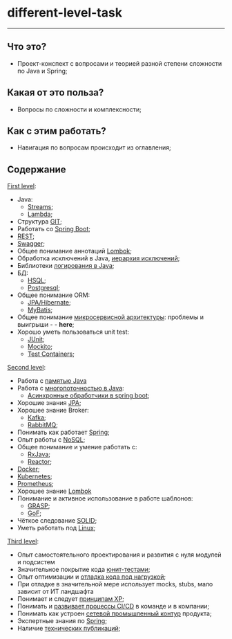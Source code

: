 # different-level-task

***

## Что это?

* Проект-конспект с вопросами и теорией разной степени сложности по Java и Spring;

## Какая от это польза?

* Вопросы по сложности и комплексности;

## Как с этим работать?

* Навигация по вопросам происходит из оглавления;

## Содержание

[First level](first%20level):

- Java:
    - [Streams](first%20level/streams/README.md);
    - [Lambda](first%20level/lambdas/README.md);
- Структура [GIT](first%20level/git/README.md);
- Работать со [Spring Boot](common/spring/README.md);
- [REST](first%20level/rest/README.md);
- [Swagger](first%20level/swagger/README.md);
- Общее понимание аннотаций [Lombok](common/lombok/README.md);
- Обработка исключений в Java, [иерархия исключений](first%20level/ecxeptions/README.md);
- Библиотеки [логирования в Java](first%20level/logging/README.md);
- БД:
    - [HSQL](first%20level/hsql/README.md);
    - [Postgresql](first%20level/postgres/README.md);
- Общее понимание ORM:
    - [JPA/Hibernate](second%20level/jpa/README.md);
    - [MyBatis](first%20level/mybatis/README.md);
- Общее понимание [микросервисной архитектуры](first%20level/microservices/README.md): проблемы и выигрыши - - **here**;
- Хорошо уметь пользоваться unit test:
    - [JUnit](first%20level/junit/README.md);
    - [Mockito](first%20level/mockito/README.md);
    - [Test Containers](first%20level/tc/README.md);

[Second level](second%20level):

- Работа с [памятью Java](second%20level/memory/README.md)
- Работа с [многопоточностью в Java](second%20level/multithreading/README.md):
    - [Асинхронные обработчики в spring boot](second%20level/async/README.md);
- Хорошие знания [JPA](second%20level/jpa/README.md);
- Хорошее знание Broker:
    - [Kafka](second%20level/kafka/README.md);
    - [RabbitMQ](second%20level/rabbit/README.md);
- Понимать как работает [Spring](common/spring/README.md);
- Опыт работы с [NoSQL](second%20level/nosql/README.md);
- Общее понимание и умение работать с:
    - [RxJava](second%20level/rx_java/README.md);
    - [Reactor](second%20level/reactor/README.md);
- [Docker](second%20level/docker/README.md);
- [Kubernetes](second%20level/kubernetes/README.md);
- [Prometheus](second%20level/prometheus/README.md);
- Хорошее знание [Lombok](common/lombok/README.md)
- Понимание и активное использование в работе шаблонов:
    - [GRASP](second%20level/grasp/README.md);
    - [GoF](second%20level/gof/README.md);
- Чёткое следование [SOLID](second%20level/solid/README.md);
- Уметь работать под [Linux](second%20level/linux/README.md);

[Third level](third%20level):

- Опыт самостоятельного проектирования и развития с нуля модулей и подсистем
- Значительное покрытие кода [юнит-тестами](common/ut/README.md);
- Опыт оптимизации и [отладка кода под нагрузкой](third%20level/debug_under_load/README.md);
- При отладке в значительной мере использует mocks, stubs, мало зависит от ИТ ландшафта
- Понимает и следует [принципам XP](third%20level/xp/README.md);
- Понимать и [развивает процессы CI/CD](third%20level/ci_cd/README.md) в команде и в компании;
- Понимать как устроен [сетевой промышленный контур](third%20level/alfa_network/README.md) продукта;
- Экспертные знания по [Spring](common/spring/README.md);
- Наличие [технических публикаций](third%20level/articles/README.md);